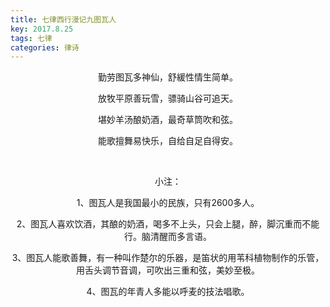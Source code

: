 ```yaml
---
title: 七律西行漫记九图瓦人
key: 2017.8.25
tags: 七律
categories: 律诗
---
```


<p align="center">勤劳图瓦多神仙，舒緩性情生简单。
</p>
<p align="center">放牧平原善玩雪，骠骑山谷可追天。
</p>
<p align="center">堪妙羊汤酿奶酒，最奇草筒吹和弦。
</p>
<p align="center">能歌擅舞易快乐，自给自足自得安。
</p>
<p align="center"></br>
</p>
<p align="center">小注：
</p>
<p align="center">1、图瓦人是我国最小的民族，只有2600多人。
</p>
<p align="center">2、图瓦人喜欢饮酒，其酿的奶酒，喝多不上头，只会上腿，醉，脚沉重而不能行。脑清醒而多言语。
</p>
<p align="center">3、图瓦人能歌善舞，有一种叫作楚尔的乐器，是笛状的用苇科植物制作的乐管，用舌头调节音调，可吹出三重和弦，美妙至极。
</p>
<p align="center">4、图瓦的年青人多能以呼麦的技法唱歌。
</p>
<p align="center"></br>
</p>
